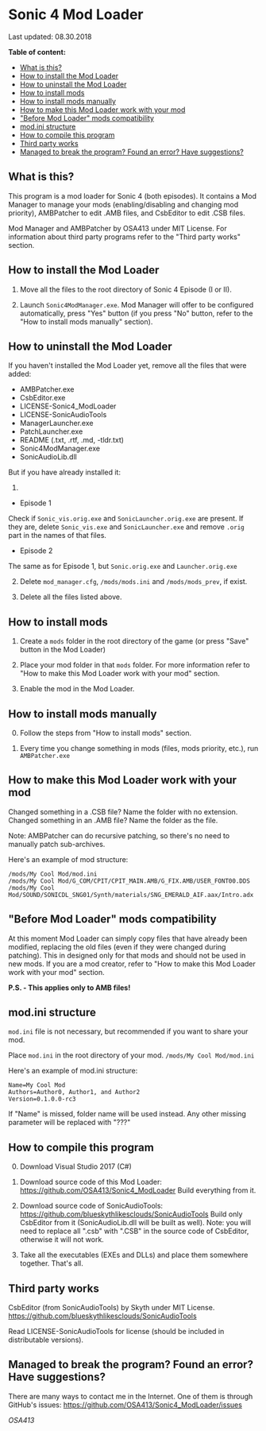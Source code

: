 # Sonic 4 Mod Loader

Last updated: 08.30.2018

**Table of content:**
* [What is this?](#what-is-this)
* [How to install the Mod Loader](#how-to-install-the-mod-loader)
* [How to uninstall the Mod Loader](#how-to-uninstall-the-mod-loader)
* [How to install mods](#how-to-install-mods)
* [How to install mods manually](#how-to-install-mods-manually)
* [How to make this Mod Loader work with your mod](#how-to-make-this-mod-loader-work-with-your-mod)
* ["Before Mod Loader" mods compatibility](#before-mod-loader-mods-compatibility)
* [mod.ini structure](#modini-structure)
* [How to compile this program](#how-to-compile-this-program)
* [Third party works](#third-party-works)
* [Managed to break the program? Found an error? Have suggestions?](#managed-to-break-the-program-found-an-error-have-suggestions)

## What is this?

This program is a mod loader for Sonic 4 (both episodes).
It contains a Mod Manager to manage your mods (enabling/disabling and changing mod priority), AMBPatcher to edit .AMB files, and CsbEditor to edit .CSB files.

Mod Manager and AMBPatcher by OSA413 under MIT License.
For information about third party programs refer to the "Third party works" section.


## How to install the Mod Loader

1. Move all the files to the root directory of Sonic 4 Episode (I or II).

2. Launch `Sonic4ModManager.exe`. Mod Manager will offer to be configured automatically, press "Yes" button (if you press "No" button, refer to the "How to install mods manually" section).


## How to uninstall the Mod Loader

If you haven't installed the Mod Loader yet, remove all the files that were added:

* AMBPatcher.exe
* CsbEditor.exe
* LICENSE-Sonic4_ModLoader
* LICENSE-SonicAudioTools
* ManagerLauncher.exe
* PatchLauncher.exe
* README (.txt, .rtf, .md, -tldr.txt)
* Sonic4ModManager.exe
* SonicAudioLib.dll

But if you have already installed it:

1.
* Episode 1

Check if `Sonic_vis.orig.exe` and `SonicLauncher.orig.exe` are present. If they are, delete `Sonic_vis.exe` and `SonicLauncher.exe` and remove `.orig` part in the names of that files.

* Episode 2

The same as for Episode 1, but `Sonic.orig.exe` and `Launcher.orig.exe`

2. Delete `mod_manager.cfg`, `/mods/mods.ini` and `/mods/mods_prev`, if exist.

3. Delete all the files listed above.


## How to install mods

1. Create a `mods` folder in the root directory of the game (or press "Save" button in the Mod Loader)

2. Place your mod folder in that `mods` folder.
For more information refer to "How to make this Mod Loader work with your mod" section.

3. Enable the mod in the Mod Loader.


## How to install mods manually

0. Follow the steps from "How to install mods" section.

1. Every time you change something in mods (files, mods priority, etc.), run `AMBPatcher.exe`


## How to make this Mod Loader work with your mod

Changed something in a .CSB file? Name the folder with no extension.
Changed something in an .AMB file? Name the folder as the file.

Note: AMBPatcher can do recursive patching, so there's no need to manually patch sub-archives.

Here's an example of mod structure:
```
/mods/My Cool Mod/mod.ini
/mods/My Cool Mod/G_COM/CPIT/CPIT_MAIN.AMB/G_FIX.AMB/USER_FONT00.DDS
/mods/My Cool Mod/SOUND/SONICDL_SNG01/Synth/materials/SNG_EMERALD_AIF.aax/Intro.adx
```


## "Before Mod Loader" mods compatibility

At this moment Mod Loader can simply copy files that have already been modified, replacing the old files (even if they were changed during patching). This in designed only for that mods and should not be used in new mods. If you are a mod creator, refer to "How to make this Mod Loader work with your mod" section.

**P.S. - This applies only to AMB files!**


## mod.ini structure

`mod.ini` file is not necessary, but recommended if you want to share your mod.

Place `mod.ini` in the root directory of your mod.
`/mods/My Cool Mod/mod.ini`

Here's an example of mod.ini structure:
```
Name=My Cool Mod
Authors=Author0, Author1, and Author2
Version=0.1.0.0-rc3
```
If "Name" is missed, folder name will be used instead.
Any other missing parameter will be replaced with "???"


## How to compile this program

0. Download Visual Studio 2017 (C#)

1. Download source code of this Mod Loader: https://github.com/OSA413/Sonic4_ModLoader
Build everything from it.

2. Download source code of SonicAudioTools: https://github.com/blueskythlikesclouds/SonicAudioTools
Build only CsbEditor from it (SonicAudioLib.dll will be built as well).
Note: you will need to replace all ".csb" with ".CSB" in the source code of CsbEditor, otherwise it will not work.

3. Take all the executables (EXEs and DLLs) and place them somewhere together.
That's all.


## Third party works

CsbEditor (from SonicAudioTools) by Skyth under MIT License.
https://github.com/blueskythlikesclouds/SonicAudioTools

Read LICENSE-SonicAudioTools for license (should be included in distributable versions).


## Managed to break the program? Found an error? Have suggestions?

There are many ways to contact me in the Internet. One of them is through GitHub's issues:
https://github.com/OSA413/Sonic4_ModLoader/issues

*OSA413*